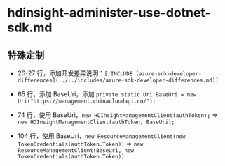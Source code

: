 # hdinsight-administer-use-dotnet-sdk.md

## 特殊定制

* 26-27 行，添加开发差异说明：`[!INCLUDE [azure-sdk-developer-differences](../../includes/azure-sdk-developer-differences.md)]`

* 65 行，添加 BaseUri，添加 `private static Uri BaseUri = new Uri("https://management.chinacloudapi.cn/");`

* 74 行，使用 BaseUri，`new HDInsightManagementClient(authToken);` => `new HDInsightManagementClient(authToken, BaseUri);`

* 104 行，使用 BaseUri，`new ResourceManagementClient(new TokenCredentials(authToken.Token))` => `new ResourceManagementClient(BaseUri, new TokenCredentials(authToken.Token))`